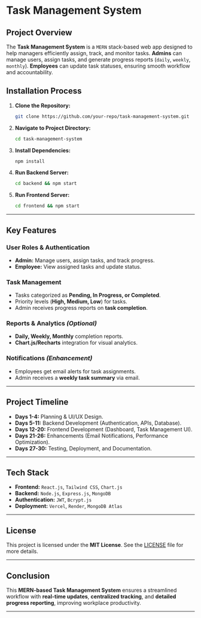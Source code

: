 # Task Management System

## Project Overview
The **Task Management System** is a `MERN` stack-based web app designed to help managers efficiently assign, track, and monitor tasks. **Admins** can manage users, assign tasks, and generate progress reports (`daily`, `weekly`, `monthly`). **Employees** can update task statuses, ensuring smooth workflow and accountability.

## Installation Process
1. **Clone the Repository:**  
   ```bash
   git clone https://github.com/your-repo/task-management-system.git
   ```
2. **Navigate to Project Directory:**  
   ```bash
   cd task-management-system
   ```
3. **Install Dependencies:**  
   ```bash
   npm install
   ```
4. **Run Backend Server:**  
   ```bash
   cd backend && npm start
   ```
5. **Run Frontend Server:**  
   ```bash
   cd frontend && npm start
   ```

---

## Key Features
### User Roles & Authentication
- **Admin:** Manage users, assign tasks, and track progress.
- **Employee:** View assigned tasks and update status.

### Task Management
- Tasks categorized as **Pending, In Progress, or Completed**.
- Priority levels (**High, Medium, Low**) for tasks.
- Admin receives progress reports on **task completion**.

### Reports & Analytics *(Optional)*
- **Daily, Weekly, Monthly** completion reports.
- **Chart.js/Recharts** integration for visual analytics.

### Notifications *(Enhancement)*
- Employees get email alerts for task assignments.
- Admin receives a **weekly task summary** via email.

---

## Project Timeline
- **Days 1-4:** Planning & UI/UX Design.
- **Days 5-11:** Backend Development (Authentication, APIs, Database).
- **Days 12-20:** Frontend Development (Dashboard, Task Management UI).
- **Days 21-26:** Enhancements (Email Notifications, Performance Optimization).
- **Days 27-30:** Testing, Deployment, and Documentation.

---

## Tech Stack
- **Frontend:** `React.js`, `Tailwind CSS`, `Chart.js`
- **Backend:** `Node.js`, `Express.js`, `MongoDB`
- **Authentication:** `JWT`, `Bcrypt.js`
- **Deployment:** `Vercel`, `Render`, `MongoDB Atlas`

---

## License
This project is licensed under the **MIT License**. See the [LICENSE](LICENSE) file for more details.

---

## Conclusion
This **MERN-based Task Management System** ensures a streamlined workflow with **real-time updates**, **centralized tracking**, and **detailed progress reporting**, improving workplace productivity.

---

